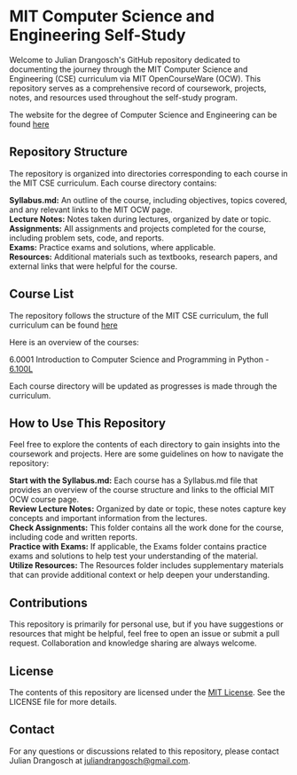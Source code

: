 # MIT Computer Science and Engineering Self-Study

Welcome to Julian Drangosch's GitHub repository dedicated to documenting the journey through the MIT Computer Science and Engineering (CSE) curriculum via MIT OpenCourseWare (OCW). This repository serves as a comprehensive record of coursework, projects, notes, and resources used throughout the self-study program.

The website for the degree of Computer Science and Engineering can be found [here](https://catalog.mit.edu/degree-charts/computer-science-engineering-course-6-3/)

## Repository Structure

The repository is organized into directories corresponding to each course in the MIT CSE curriculum. Each course directory contains:

**Syllabus.md:** An outline of the course, including objectives, topics covered, and any relevant links to the MIT OCW page.  
**Lecture Notes:** Notes taken during lectures, organized by date or topic.  
**Assignments:** All assignments and projects completed for the course, including problem sets, code, and reports.  
**Exams:** Practice exams and solutions, where applicable.  
**Resources:** Additional materials such as textbooks, research papers, and external links that were helpful for the course.  

## Course List

The repository follows the structure of the MIT CSE curriculum, the full curriculum can be found [here](https://www.eecs.mit.edu/academics/undergraduate-programs/curriculum/6-3-computer-science-and-engineering/) 

Here is an overview of the courses:

6.0001 Introduction to Computer Science and Programming in Python - [6.100L](https://ocw.mit.edu/courses/6-100l-introduction-to-cs-and-programming-using-python-fall-2022/)

Each course directory will be updated as progresses is made through the curriculum.

## How to Use This Repository

Feel free to explore the contents of each directory to gain insights into the coursework and projects. Here are some guidelines on how to navigate the repository:

**Start with the Syllabus.md:** Each course has a Syllabus.md file that provides an overview of the course structure and links to the official MIT OCW course page.  
**Review Lecture Notes:** Organized by date or topic, these notes capture key concepts and important information from the lectures.  
**Check Assignments:** This folder contains all the work done for the course, including code and written reports.  
**Practice with Exams:** If applicable, the Exams folder contains practice exams and solutions to help test your understanding of the material.  
**Utilize Resources:** The Resources folder includes supplementary materials that can provide additional context or help deepen your understanding.  

## Contributions

This repository is primarily for personal use, but if you have suggestions or resources that might be helpful, feel free to open an issue or submit a pull request. Collaboration and knowledge sharing are always welcome.

## License

The contents of this repository are licensed under the [MIT License](https://opensource.org/license/mit). See the LICENSE file for more details.

## Contact

For any questions or discussions related to this repository, please contact Julian Drangosch at juliandrangosch@gmail.com.

